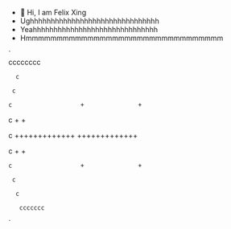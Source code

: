 - 👋 Hi, I am Felix Xing
- Ughhhhhhhhhhhhhhhhhhhhhhhhhhhhhhh
- Yeahhhhhhhhhhhhhhhhhhhhhhhhhhhhhh
- Hmmmmmmmmmmmmmmmmmmmmmmmmmmmmmmmm

`     
       cccccccc
       
      c
      
     c
     
    c                   +               +
   
   c                    +               +
   
   c              +++++++++++++   +++++++++++++
   
   c                    +               +
    
    c                   +               +
     
     c
      
      c
       
       ccccccc
`

